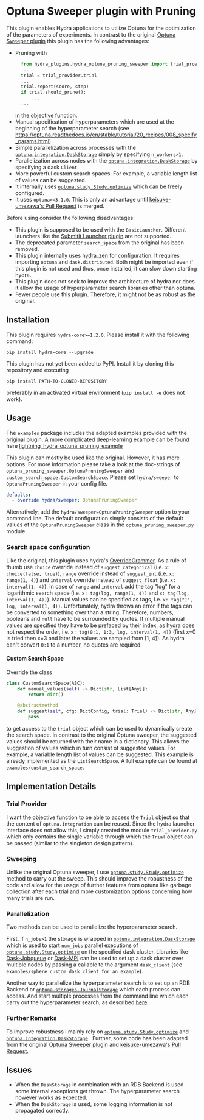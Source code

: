 # Optuna Sweeper plugin with Pruning

This plugin enables Hydra applications to utilize Optuna for the optimization of the parameters of experiments.
In contrast to the original [Optuna Sweeper plugin](https://hydra.cc/docs/plugins/optuna_sweeper/)
this plugin has the following advantages:

+ Pruning with
  ```python
    from hydra_plugins.hydra_optuna_pruning_sweeper import trial_provider
    ...
    trial = trial_provider.trial
    ...
    trial.report(score, step)
    if trial.should_prune():
        ...
    ...
  ```
  in the objective function.
+ Manual specification of hyperparameters which are used at the beginning of the hyperparameter search
  (see https://optuna.readthedocs.io/en/stable/tutorial/20_recipes/008_specify_params.html).
+ Simple parallelization across processes with the
  [``optuna.integration.DaskStorage``](https://optuna.readthedocs.io/en/stable/reference/generated/optuna.integration.DaskStorage.html#optuna.integration.DaskStorage)
  simply by specifying ``n_workers>1``.
+ Parallelization across nodes with the
  [``optuna.integration.DaskStorage``](https://optuna.readthedocs.io/en/stable/reference/generated/optuna.integration.DaskStorage.html#optuna.integration.DaskStorage)
  by specifying a dask ``Client``.
+ More powerful custom search spaces. For example, a variable length list of values can be suggested.
+ It internally uses
  [``optuna.study.Study.optimize``](https://optuna.readthedocs.io/en/stable/reference/generated/optuna.study.Study.html#optuna.study.Study.optimize)
  which can be freely configured.
+ It uses ``optuna>=3.1.0``. This is only an advantage until
  [keisuke-umezawa's Pull Request](https://github.com/facebookresearch/hydra/pull/2360) is merged.

Before using consider the following disadvantages:

- This plugin is supposed to be used with the ``BasicLauncher``.
  Different launchers like the [Submitit Launcher plugin](https://hydra.cc/docs/plugins/submitit_launcher/)
  are not supported.
- The deprecated parameter ``search_space`` from the original has been removed.
- This plugin internally uses [hydra_zen](https://mit-ll-responsible-ai.github.io/hydra-zen/) for configuration.
  It requires importing ``optuna`` and ``dask.distributed``.
  Both might be imported even if this plugin is not used and thus, once installed, it can slow down starting hydra.
- This plugin does not seek to improve the architecture of hydra nor does it allow the usage of hyperparameter search
  libraries other than optuna.
- Fewer people use this plugin. Therefore, it might not be as robust as the original. 


## Installation

This plugin requires ``hydra-core>=1.2.0``. Please install it with the following command:
```
pip install hydra-core --upgrade
```
This plugin has not yet been added to PyPI. Install it by cloning this repository and executing
```
pip install PATH-TO-CLONED-REPOSITORY
```
preferably in an activated virtual environment (```pip install -e``` does not work).


## Usage

The ```examples``` package includes the adapted examples provided with the original plugin.
A more complicated deep-learning example can be found here
[lightning_hydra_optuna_pruning_example](https://github.com/DirkKuhn/lightning_hydra_optuna_pruning_example)

This plugin can mostly be used like the original. However, it has more options.
For more information please take a look at the doc-strings of ``optuna_pruning_sweeper.OptunaPruningSweeper``
and ``custom_search_space.CustomSearchSpace``.
Please set ```hydra/sweeper``` to ```OptunaPruningSweeper``` in your config file.
```yaml
defaults:
  - override hydra/sweeper: OptunaPruningSweeper
```
Alternatively, add the ```hydra/sweeper=OptunaPruningSweeper``` option to your command line.
The default configuration simply consists of the default values of the ```OptunaPruningSweeper```
class in the ```optuna_pruning_sweeper.py``` module.

### Search space configuration

Like the original, this plugin uses hydra's [OverrideGrammer](https://hydra.cc/docs/advanced/override_grammar/extended/).
As a rule of thumb use ``choice`` override instead of ``suggest_categorical`` (i.e. ``x: choice(false, true)``),
``range`` override instead of ``suggest_int`` (i.e. ``x: range(1, 4)``) and ``interval`` override instead of
``suggest_float`` (i.e. ``x: interval(1, 4)``). In case of ``range`` and ``interval`` add the tag "log" for a
logarithmic search space (i.e. ``x: tag(log, range(1, 4))`` and ``x: tag(log, interval(1, 4))``).
Manual values can be specified as tags, i.e. ``x: tag("1", log, interval(1, 4))``.
Unfortunately, hydra throws an error if the tags can be converted to something over than a string.
Therefore, numbers, booleans and ``null`` have to be surrounded by quotes.
If multiple manual values are specified they have to be prefaced by their index, as hydra does not respect the order,
i.e. ``x: tag(0:1, 1:3, log, interval(1, 4))`` (first x=0 is tried then x=3 and later the values are sampled from [1, 4]).
As hydra can't convert ``0:1`` to a number, no quotes are required.

#### Custom Search Space

Override the class
```python
class CustomSearchSpace(ABC):
    def manual_values(self) -> Dict[str, List[Any]]:
        return dict()

    @abstractmethod
    def suggest(self, cfg: DictConfig, trial: Trial) -> Dict[str, Any]:
        pass
```
to get access to the ``trial`` object which can be used to dynamically create the search space.
In contrast to the original Optuna sweeper, the suggested values should be returned with their name in a dictionary.
This allows the suggestion of values which in turn consist of suggested values.
For example, a variable length list of values can be suggested.
This example is already implemented as the ``ListSearchSpace``.
A full example can be found at ``examples/custom_search_space``.


## Implementation Details

### Trial Provider

I want the objective function to be able to access the ``Trial`` object so that the content of
``optuna.integration`` can be reused. Since the hydra launcher interface does not allow this, I simply created
the module ``trial_provider.py`` which only contains the single variable through which the ``Trial``
object can be passed (similar to the singleton design pattern).

### Sweeping

Unlike the original Optuna sweeper, I use
[``optuna.study.Study.optimize``](https://optuna.readthedocs.io/en/stable/reference/generated/optuna.study.Study.html#optuna.study.Study.optimize)
method to carry out the sweep.
This should improve the robustness of the code and allow for the usage of further features from optuna
like garbage collection after each trial and more customization options concerning how many trials are run.

### Parallelization

Two methods can be used to parallelize the hyperparameter search.

First, if ``n_jobs>1`` the storage is wrapped in
[``optuna.integration.DaskStorage``](https://optuna.readthedocs.io/en/stable/reference/generated/optuna.integration.DaskStorage.html#optuna.integration.DaskStorage)
which is used to start ``num_jobs`` parallel executions of
[``optuna.study.Study.optimize``](https://optuna.readthedocs.io/en/stable/reference/generated/optuna.study.Study.html#optuna.study.Study.optimize)
on the specified dask cluster. Libraries like [Dask-Jobqueue](https://jobqueue.dask.org/en/latest/) or
[Dask-MPI](https://mpi.dask.org/en/latest/) can be used to set up a dask cluster over multiple nodes by passing a
callable to the argument ``dask_client`` (see ``examples/sphere_custom_dask_client for an example``).

Another way to parallelize the hyperparameter search is to set up an RDB Backend or
[``optuna.storages.JournalStorage``](https://optuna.readthedocs.io/en/stable/reference/generated/optuna.storages.JournalStorage.html#optuna.storages.JournalStorage)
which each process can access. And start multiple processes from the command line which each carry out the
hyperparameter search, as described [here](https://optuna.readthedocs.io/en/stable/tutorial/10_key_features/004_distributed.html).

### Further Remarks

To improve robustness I mainly rely on
[``optuna.study.Study.optimize``](https://optuna.readthedocs.io/en/stable/reference/generated/optuna.study.Study.html#optuna.study.Study.optimize)
and
[``optuna.integration.DaskStorage``](https://optuna.readthedocs.io/en/stable/reference/generated/optuna.integration.DaskStorage.html#optuna.integration.DaskStorage)
. Further, some code has
been adapted from the original [Optuna Sweeper plugin](https://hydra.cc/docs/plugins/optuna_sweeper/) and [keisuke-umezawa's Pull Request](https://github.com/facebookresearch/hydra/pull/2360).


## Issues

+ When the ``DaskStorage`` in combination with an RDB Backend is used some internal exceptions get thrown.
  The hyperparameter search however works as expected.
+ When the ``DaskStorage`` is used, some logging information is not propagated correctly.